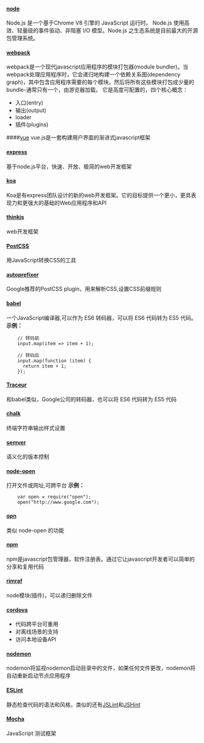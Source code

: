 #### [node](https://nodejs.org/zh-cn/)

Node.js 是一个基于Chrome V8 引擎的 JavaScript 运行时。 Node.js 使用高效、轻量级的事件驱动、非阻塞 I/O 模型。Node.js 之生态系统是目前最大的开源包管理系统。

#### [webpack](https://webpack.js.org/)
webpack是一个现代javascript应用程序的模块打包器(module bundler)。当webpack处理应用程序时，它会递归地构建一个依赖关系图(dependency graph)，其中包含应用程序需要的每个模块，然后将所有这些模块打包成少量的bundle-通常只有一个，由游览器加载。
它是高度可配置的，四个核心概念：
- 入口(entry)
- 输出(output)
- loader
- 插件(plugins)

####[vue](https://cn.vuejs.org/)
vue.js是一套构建用户界面的渐进式javascript框架

#### [express](http://www.expressjs.com.cn/)
基于node.js平台，快速、开放、极简的web开发框架

#### [koa](http://koajs.com/)
Koa是有express团队设计的新的web开发框架。它的目标提供一个更小，更具表现力和更强大的基础的Web应用程序和API

#### [thinkjs](https://thinkjs.org/)
web开发框架

#### [PostCSS ](http://postcss.org/)
用JavaScript转换CSS的工具

#### [autoprefixer](https://github.com/postcss/autoprefixer)
Google推荐的PostCSS plugin，用来解析CSS,设置CSS前缀规则

#### [babel](https://babeljs.io/)
一个JavaScript编译器,可以作为 ES6 转码器，可以将 ES6 代码转为 ES5 代码。
**示例：**
```
    // 转码前
    input.map(item => item + 1);

    // 转码后
    input.map(function (item) {
      return item + 1;
    });
```

#### [Traceur](https://github.com/google/traceur-compiler)
和babel类似，Google公司的转码器，也可以将 ES6 代码转为 ES5 代码

#### [chalk](https://github.com/chalk/chalk)
终端字符串输出样式设置

#### [semver](http://semver.org/lang/zh-CN/)
语义化的版本控制

#### [node-open](https://github.com/pwnall/node-open)
打开文件或网址,可跨平台
**示例：**
```
    var open = require("open");
    open("http://www.google.com");
```

#### [opn](https://github.com/sindresorhus/opn)
 类似 node-open 的功能

#### [npm](https://www.npmjs.com/)
npm是javascript包管理器，软件注册表。通过它让javascript开发者可以简单的分享和复用代码

#### [rimraf]()
node模块(插件)，可以递归删除文件

#### [cordova](http://cordova.apache.org/)
- 代码跨平台可重用
- 对离线场景的支持
- 访问本地设备API

#### [nodemon](http://nodemon.io/)
nodemon将监视nodemon启动目录中的文件，如果任何文件更改，nodemon将自动重新启动节点应用程序

#### [ESLint](https://eslint.org/)
静态检查代码的语法和风格，类似的还有[JSLint](http://jslint.com/)和[JSHint](http://jshint.com/)

#### [Mocha](http://mochajs.org/)
JavaScript 测试框架

















